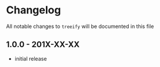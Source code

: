 # Changelog

All notable changes to `treeify` will be documented in this file

## 1.0.0 - 201X-XX-XX

- initial release
